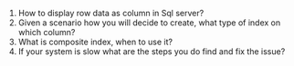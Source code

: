 1. How to display row data as column in Sql server?
2. Given a scenario how you will decide to create, what type of index on which column?
3. What is composite index, when to use it?
4. If your system is slow what are the steps you do find and fix the issue?